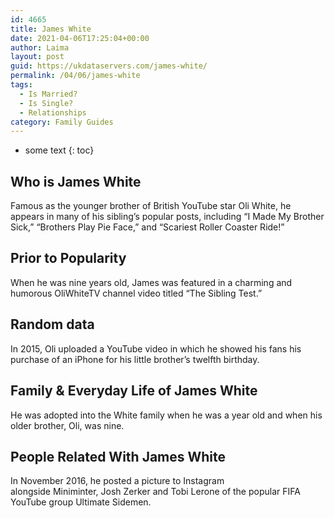 ```yaml
---
id: 4665
title: James White
date: 2021-04-06T17:25:04+00:00
author: Laima
layout: post
guid: https://ukdataservers.com/james-white/
permalink: /04/06/james-white
tags:
  - Is Married?
  - Is Single?
  - Relationships
category: Family Guides
---
```


* some text
{: toc}


## Who is James White
                  
                  
                  
Famous as the younger brother of British YouTube star Oli White, he appears in many of his sibling&#8217;s popular posts, including &#8220;I Made My Brother Sick,&#8221; &#8220;Brothers Play Pie Face,&#8221; and &#8220;Scariest Roller Coaster Ride!&#8221; 
                  
              
            
              
            
                
                
                
## Prior to Popularity
                  
                  
                  
When he was nine years old, James was featured in a charming and humorous OliWhiteTV channel video titled &#8220;The Sibling Test.&#8221; 
                  
              
            
              
            
                
                
                
## Random data
                  
                  
                  
In 2015, Oli uploaded a YouTube video in which he showed his fans his purchase of an iPhone for his little brother&#8217;s twelfth birthday. 
                  
              
            
              
            
                
                
                
## Family & Everyday Life of James White
                  
                  
                  
He was adopted into the White family when he was a year old and when his older brother, Oli, was nine. 
                  
              
            
              
            
                
                
                
## People Related With James White
                  
                  
                  
In November 2016, he posted a picture to Instagram alongside Miniminter, Josh Zerker and Tobi Lerone of the popular FIFA YouTube group Ultimate Sidemen. 
                  
              
            
              
            
                
              
            
              
              
            
            
              
            
          
          
          